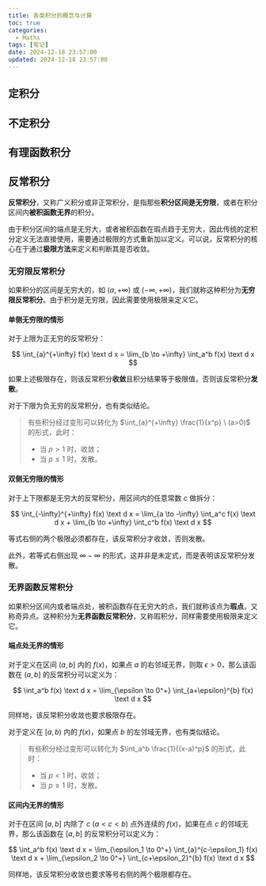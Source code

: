 ```yaml
---
title: 各类积分的概念与计算
toc: true
categories:
  - Maths
tags: [笔记]
date: 2024-12-18 23:57:00
updated: 2024-12-18 23:57:00
---
```

## 定积分

<!-- more -->

## 不定积分

## 有理函数积分

## 反常积分

**反常积分**，又称广义积分或非正常积分，是指那些**积分区间是无穷限**，或者在积分区间内**被积函数无界**的积分。

由于积分区间的端点是无穷大，或者被积函数在瑕点趋于无穷大，因此传统的定积分定义无法直接使用，需要通过极限的方式重新加以定义。可以说，反常积分的核心在于通过**极限方法**来定义和判断其是否收敛。

### 无穷限反常积分

如果积分的区间是无穷大的，如 $(a, +\infty)$ 或 $(-\infty, +\infty)$，我们就称这种积分为**无穷限反常积分**。由于积分是无穷限，因此需要使用极限来定义它。

#### 单侧无穷限的情形

对于上限为正无穷的反常积分：

$$
\int_{a}^{+\infty} f(x) \text d x = \lim_{b \to +\infty} \int_a^b f(x) \text d x
$$

如果上述极限存在，则该反常积分**收敛**且积分结果等于极限值，否则该反常积分**发散**。

对于下限为负无穷的反常积分，也有类似结论。

> 有些积分经过变形可以转化为 $\int_{a}^{+\infty} \frac{1}{x^p} \ (a>0)$ 的形式，此时：
> - 当 $p>1$ 时，收敛；
> - 当 $p \leq 1$ 时，发散。

#### 双侧无穷限的情形

对于上下限都是无穷大的反常积分，用区间内的任意常数 $c$ 做拆分：

$$
\int_{-\infty}^{+\infty} f(x) \text d x = \lim_{a \to -\infty} \int_a^c f(x) \text d x + \lim_{b \to +\infty} \int_c^b f(x) \text d x
$$

等式右侧的两个极限必须都存在，该反常积分才收敛，否则发散。

此外，若等式右侧出现 $\infty - \infty$ 的形式，这并非是未定式，而是表明该反常积分发散。

### 无界函数反常积分

如果积分区间内或者端点处，被积函数存在无穷大的点，我们就称该点为**瑕点**，又称奇异点。这种积分为**无界函数反常积分**，又称瑕积分，同样需要使用极限来定义它。

#### 端点处无界的情形

对于定义在区间 $(a, b]$ 内的 $f(x)$，如果点 $a$ 的右邻域无界，则取 $\epsilon > 0$，那么该函数在 $(a, b]$ 的反常积分可以定义为：

$$
\int_a^b f(x) \text d x = \lim_{\epsilon \to 0^+} \int_{a+\epsilon}^{b} f(x) \text d x
$$

同样地，该反常积分收敛也要求极限存在。

对于定义在 $[a, b)$ 内的 $f(x)$，如果点 $b$ 的左邻域无界，也有类似结论。

> 有些积分经过变形可以转化为 $\int_a^b \frac{1}{(x-a)^p}$ 的形式，此时：
> - 当 $p<1$ 时，收敛；
> - 当 $p \geq 1$ 时，发散。

#### 区间内无界的情形

对于在区间 $[a, b]$ 内除了 $c \ (a<c<b)$ 点外连续的 $f(x)$，如果在点 $c$ 的邻域无界，那么该函数在 $[a, b]$ 的反常积分可以定义为：

$$
\int_a^b f(x) \text d x = \lim_{\epsilon_1 \to 0^+} \int_{a}^{c-\epsilon_1} f(x) \text d x + \lim_{\epsilon_2 \to 0^+} \int_{c+\epsilon_2}^{b} f(x) \text d x
$$

同样地，该反常积分收敛也要求等号右侧的两个极限都存在。
